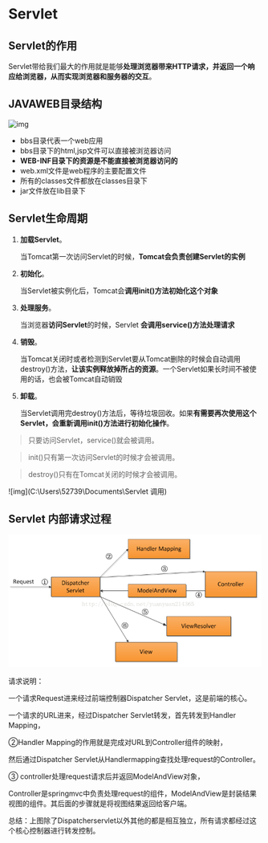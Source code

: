 # Servlet

## Servlet的作用

Servlet带给我们最大的作用就是能够**处理浏览器带来HTTP请求，并返回一个响应给浏览器，从而实现浏览器和服务器的交互**。

## JAVAWEB目录结构

![img](C:\Users\52739\Documents\JAVAWEB目录结构)

- bbs目录代表一个web应用
- bbs目录下的html,jsp文件可以直接被浏览器访问
- **WEB-INF目录下的资源是不能直接被浏览器访问的**
- web.xml文件是web程序的主要配置文件
- 所有的classes文件都放在classes目录下
- jar文件放在lib目录下

## Servlet生命周期

1. **加载Servlet**。

   当Tomcat第一次访问Servlet的时候，**Tomcat会负责创建Servlet的实例**

2. **初始化**。

   当Servlet被实例化后，Tomcat会**调用init()方法初始化这个对象**

3. **处理服务**。

   当浏览器**访问Servlet**的时候，Servlet **会调用service()方法处理请求**

4. **销毁**。

   当Tomcat关闭时或者检测到Servlet要从Tomcat删除的时候会自动调用destroy()方法，**让该实例释放掉所占的资源**。一个Servlet如果长时间不被使用的话，也会被Tomcat自动销毁

5. **卸载**。

   当Servlet调用完destroy()方法后，等待垃圾回收。如果**有需要再次使用这个Servlet，会重新调用init()方法进行初始化操作**。

> 只要访问Servlet，service()就会被调用。

> init()只有第一次访问Servlet的时候才会被调用。

> destroy()只有在Tomcat关闭的时候才会被调用。

![img](C:\Users\52739\Documents\Servlet 调用)

## Servlet 内部请求过程

![img](20171022130253003.png)

请求说明：

一个请求Request进来经过前端控制器Dispatcher Servlet，这是前端的核心。

一个请求的URL进来，经过Dispatcher Servlet转发，首先转发到Handler Mapping，

②Handler Mapping的作用就是完成对URL到Controller组件的映射，

然后通过Dispatcher Servlet从Handlermapping查找处理request的Controller。

③ controller处理request请求后并返回ModelAndView对象，

Controller是springmvc中负责处理request的组件，ModelAndView是封装结果视图的组件。其后面的步骤就是将视图结果返回给客户端。

总结：上图除了Dispatcherservlet以外其他的都是相互独立，所有请求都经过这个核心控制器进行转发控制。   

